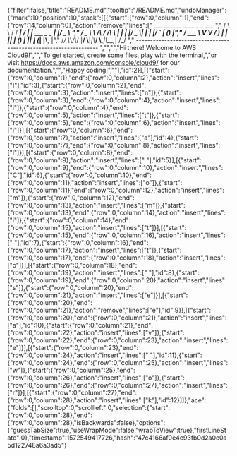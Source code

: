 {"filter":false,"title":"README.md","tooltip":"/README.md","undoManager":{"mark":10,"position":10,"stack":[[{"start":{"row":0,"column":1},"end":{"row":14,"column":0},"action":"remove","lines":["        ___        ______     ____ _                 _  ___  ","        / \\ \\      / / ___|   / ___| | ___  _   _  __| |/ _ \\ ","       / _ \\ \\ /\\ / /\\___ \\  | |   | |/ _ \\| | | |/ _` | (_) |","      / ___ \\ V  V /  ___) | | |___| | (_) | |_| | (_| |\\__, |","     /_/   \\_\\_/\\_/  |____/   \\____|_|\\___/ \\__,_|\\__,_|  /_/ "," ----------------------------------------------------------------- ","","","Hi there! Welcome to AWS Cloud9!","","To get started, create some files, play with the terminal,","or visit https://docs.aws.amazon.com/console/cloud9/ for our documentation.","","Happy coding!",""],"id":2}],[{"start":{"row":0,"column":1},"end":{"row":0,"column":2},"action":"insert","lines":["I"],"id":3},{"start":{"row":0,"column":2},"end":{"row":0,"column":3},"action":"insert","lines":["n"]},{"start":{"row":0,"column":3},"end":{"row":0,"column":4},"action":"insert","lines":["i"]},{"start":{"row":0,"column":4},"end":{"row":0,"column":5},"action":"insert","lines":["t"]},{"start":{"row":0,"column":5},"end":{"row":0,"column":6},"action":"insert","lines":["i"]}],[{"start":{"row":0,"column":6},"end":{"row":0,"column":7},"action":"insert","lines":["a"],"id":4},{"start":{"row":0,"column":7},"end":{"row":0,"column":8},"action":"insert","lines":["l"]}],[{"start":{"row":0,"column":8},"end":{"row":0,"column":9},"action":"insert","lines":[" "],"id":5}],[{"start":{"row":0,"column":9},"end":{"row":0,"column":10},"action":"insert","lines":["C"],"id":6},{"start":{"row":0,"column":10},"end":{"row":0,"column":11},"action":"insert","lines":["o"]},{"start":{"row":0,"column":11},"end":{"row":0,"column":12},"action":"insert","lines":["m"]},{"start":{"row":0,"column":12},"end":{"row":0,"column":13},"action":"insert","lines":["m"]},{"start":{"row":0,"column":13},"end":{"row":0,"column":14},"action":"insert","lines":["i"]},{"start":{"row":0,"column":14},"end":{"row":0,"column":15},"action":"insert","lines":["t"]}],[{"start":{"row":0,"column":15},"end":{"row":0,"column":16},"action":"insert","lines":[" "],"id":7},{"start":{"row":0,"column":16},"end":{"row":0,"column":17},"action":"insert","lines":["t"]},{"start":{"row":0,"column":17},"end":{"row":0,"column":18},"action":"insert","lines":["o"]}],[{"start":{"row":0,"column":18},"end":{"row":0,"column":19},"action":"insert","lines":[" "],"id":8},{"start":{"row":0,"column":19},"end":{"row":0,"column":20},"action":"insert","lines":["s"]},{"start":{"row":0,"column":20},"end":{"row":0,"column":21},"action":"insert","lines":["e"]}],[{"start":{"row":0,"column":20},"end":{"row":0,"column":21},"action":"remove","lines":["e"],"id":9}],[{"start":{"row":0,"column":20},"end":{"row":0,"column":21},"action":"insert","lines":["a"],"id":10},{"start":{"row":0,"column":21},"end":{"row":0,"column":22},"action":"insert","lines":["v"]},{"start":{"row":0,"column":22},"end":{"row":0,"column":23},"action":"insert","lines":["e"]}],[{"start":{"row":0,"column":23},"end":{"row":0,"column":24},"action":"insert","lines":[" "],"id":11},{"start":{"row":0,"column":24},"end":{"row":0,"column":25},"action":"insert","lines":["w"]},{"start":{"row":0,"column":25},"end":{"row":0,"column":26},"action":"insert","lines":["o"]},{"start":{"row":0,"column":26},"end":{"row":0,"column":27},"action":"insert","lines":["r"]}],[{"start":{"row":0,"column":27},"end":{"row":0,"column":28},"action":"insert","lines":["k"],"id":12}]]},"ace":{"folds":[],"scrolltop":0,"scrollleft":0,"selection":{"start":{"row":0,"column":28},"end":{"row":0,"column":28},"isBackwards":false},"options":{"guessTabSize":true,"useWrapMode":false,"wrapToView":true},"firstLineState":0},"timestamp":1572549417726,"hash":"47c4166af0e4e93fb0d2a0c0a5d122748a6a3ad5"}
